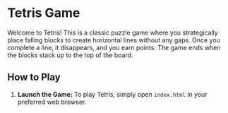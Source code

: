 # Tetris Game

Welcome to Tetris! This is a classic puzzle game where you strategically place falling blocks to create horizontal lines without any gaps. Once you complete a line, it disappears, and you earn points. The game ends when the blocks stack up to the top of the board.

## How to Play

1. **Launch the Game:** To play Tetris, simply open `index.html` in your preferred web browser.
